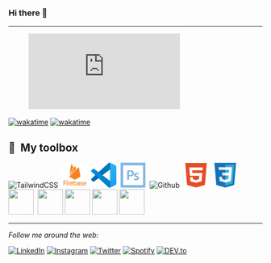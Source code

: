 ### Hi there 👋
<hr>

<figure><embed src="https://wakatime.com/share/@Agirem/eecc5710-8702-47e8-8b9e-ad082beb2074.svg"></embed></figure>

<a href="https://wakatime.com/badge/user/0e084dee-dec9-404e-aa24-9ea941d978a0/project/773704d6-f388-4616-b9d8-0e250e0dc07a"><img src="https://wakatime.com/badge/user/0e084dee-dec9-404e-aa24-9ea941d978a0/project/773704d6-f388-4616-b9d8-0e250e0dc07a.svg" alt="wakatime"></a> <a href="https://wakatime.com/badge/user/0e084dee-dec9-404e-aa24-9ea941d978a0/project/bc6eb310-5477-4d14-862e-18497d87f3ac"><img src="https://wakatime.com/badge/user/0e084dee-dec9-404e-aa24-9ea941d978a0/project/bc6eb310-5477-4d14-862e-18497d87f3ac.svg" alt="wakatime"></a>




## 🧰 &nbsp;My toolbox

<img  src="https://github.com/CyrisXD/CyrisXD/raw/master/assets/TailwindCSS.png" alt="TailwindCSS"/> &nbsp;<img src="https://raw.githubusercontent.com/devicons/devicon/1119b9f84c0290e0f0b38982099a2bd027a48bf1/icons/firebase/firebase-plain-wordmark.svg" alt="Firebase" width="50" height="50"/> &nbsp;<img  src="https://raw.githubusercontent.com/devicons/devicon/1119b9f84c0290e0f0b38982099a2bd027a48bf1/icons/vscode/vscode-original.svg" alt="VSCode" width="50" height="50"/> &nbsp;<img  src="https://raw.githubusercontent.com/devicons/devicon/1119b9f84c0290e0f0b38982099a2bd027a48bf1/icons/photoshop/photoshop-line.svg" alt="Photoshop" width="50" height="50"/> &nbsp;<img  src="https://github.com/CyrisXD/CyrisXD/raw/master/assets/Github.png" alt="Github"/> &nbsp;<img  src="https://raw.githubusercontent.com/devicons/devicon/1119b9f84c0290e0f0b38982099a2bd027a48bf1/icons/html5/html5-plain.svg" alt="HTML5" width="50" height="50"/> &nbsp;<img  src="https://raw.githubusercontent.com/devicons/devicon/1119b9f84c0290e0f0b38982099a2bd027a48bf1/icons/css3/css3-original.svg" alt="CSS3" width="50" height="50"/> &nbsp;<img src="https://cdn.jsdelivr.net/gh/devicons/devicon/icons/php/php-plain.svg" height="50" width="50" />
&nbsp;<img src="https://cdn.jsdelivr.net/gh/devicons/devicon/icons/dart/dart-original.svg"  height="50" width="50" />&nbsp;<img src="https://cdn.jsdelivr.net/gh/devicons/devicon/icons/figma/figma-original.svg" height="50" width="50" />&nbsp;<img src="https://cdn.jsdelivr.net/gh/devicons/devicon/icons/flutter/flutter-original.svg" height="50" width="50" />&nbsp;<img src="https://cdn.jsdelivr.net/gh/devicons/devicon/icons/illustrator/illustrator-line.svg" height="50" width="50" />

---

<i>Follow me around the web:</i><br>

<a href="https://www.linkedin.com/in/ousmane-meriga-259955171" target="_blank"><img src="https://img.shields.io/badge/LinkedIn-%230077B5.svg?&style=flat-square&logo=linkedin&logoColor=white" alt="LinkedIn"></a>
<a href="https://instagram.com/agirem_035?igshid=OGQ5ZDc2ODk2ZA==" target="_blank"><img src="https://img.shields.io/badge/Instagram-%23E4405F.svg?&style=flat-square&logo=instagram&logoColor=white" alt="Instagram"></a>
<a href="https://x.com/meous_035?t=ztv7VAV7kRLXnvqs4vkg_g&s=09" target="_blank"><img src="https://img.shields.io/badge/Twitter-%231DA1F2.svg?&style=flat-square&logo=twitter&logoColor=white" alt="Twitter"></a>
<a href="https://open.spotify.com/user/0170agi99s5hh187g7mtz245b" target="_blank"><img src="https://img.shields.io/badge/Spotify-%231ED760.svg?&style=flat-square&logo=spotify&logoColor=white" alt="Spotify"></a>
<a href="https://dev.to/ABSphreak" target="_blank"><img src="https://img.shields.io/badge/DEV-%230A0A0A.svg?&style=flat-square&logo=DEV.to&logoColor=white" alt="DEV.to"></a>

          
          
          
          
<!--
**Agirem/Agirem** is a ✨ _special_ ✨ repository because its `README.md` (this file) appears on your GitHub profile.

Here are some ideas to get you started:



- 🔭 I’m currently working on ...
- 🌱 I’m currently learning ...
- 👯 I’m looking to collaborate on ...
- 🤔 I’m looking for help with ...
- 💬 Ask me about ...
- 📫 How to reach me: ...
- 😄 Pronouns: ...
- ⚡ Fun fact: ...
-->

